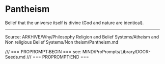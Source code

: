 # Pantheism

Belief that the universe itself is divine (God and nature are identical).

---
Source: ARKHIVE/Why/Philosophy Religion and Belief Systems/Atheism and Non religious Belief Systems/Non theism/Pantheism.md

/// === PROPROMPT:BEGIN ===
see: MIND/ProPrompts/Library/DOOR-Seeds.md
/// === PROPROMPT:END ===
